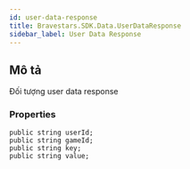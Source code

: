 ```yaml
---
id: user-data-response
title: Bravestars.SDK.Data.UserDataResponse
sidebar_label: User Data Response
---
```

## Mô tả

Đối tượng user data response

### Properties

``` Thuộc tính
public string userId;
public string gameId;
public string key;
public string value;
```

